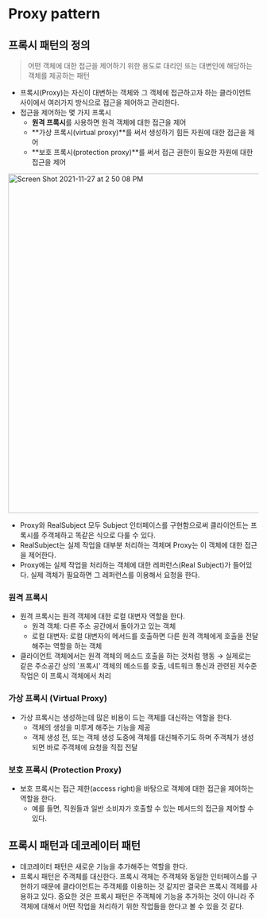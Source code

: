 # Proxy pattern

## 프록시 패턴의 정의

> 어떤 객체에 대한 접근을 제어하기 위한 용도로 대리인 또는 대변인에 해당하는 객체를 제공하는 패턴

- 프록시(Proxy)는 자신이 대변하는 객체와 그 객체에 접근하고자 하는 클라이언트 사이에서 여러가지 방식으로 접근을 제어하고 관리한다.
- 접근을 제어하는 몇 가지 프록시
  - **원격 프록시**를 사용하면 원격 객체에 대한 접근을 제어
  - **가상 프록시(virtual proxy)**를 써서 생성하기 힘든 자원에 대한 접근을 제어
  - **보호 프록시(protection proxy)**를 써서 접근 권한이 필요한 자원에 대한 접근을 제어

<img width="683" alt="Screen Shot 2021-11-27 at 2 50 08 PM" src="https://user-images.githubusercontent.com/48785060/143670391-9e0b4d78-b2f6-4267-9226-7b1ee0d07643.png">

- Proxy와 RealSubject 모두 Subject 인터페이스를 구현함으로써 클라이언트는 프록시를 주객체하고 똑같은 식으로 다룰 수 있다.
- RealSubject는 실제 작업을 대부분 처리하는 객체며 Proxy는 이 객체에 대한 접근을 제어한다.
- Proxy에는 실제 작업을 처리하는 객체에 대한 레퍼런스(Real Subject)가 들어있다. 실제 객체가 필요하면 그 레퍼런스를 이용해서 요청을 한다.

### 원격 프록시

- 원격 프록시는 원격 객체에 대한 로컬 대변자 역할을 한다.
  - 원격 객체: 다른 주소 공간에서 돌아가고 있는 객체
  - 로컬 대변자: 로컬 대변자의 메서드를 호출하면 다른 원격 객체에게 호출을 전달해주는 역할을 하는 객체
- 클라이언트 객체에서는 원격 객체의 메소드 호출을 하는 것처럼 행동
  → 실제로는 같은 주소공간 상의 '프록시' 객체의 메소드를 호출, 네트워크 통신과 관련된 저수준 작업은 이 프록시 객체에서 처리

### 가상 프록시 (Virtual Proxy)

- 가상 프록시는 생성하는데 많은 비용이 드는 객체를 대신하는 역할을 한다.
  - 객체의 생성을 미루게 해주는 기능을 제공
  - 객체 생성 전, 또는 객체 생성 도중에 객체를 대신해주기도 하며 주객체가 생성되면 바로 주객체에 요청을 직접 전달

### 보호 프록시 (Protection Proxy)

- 보호 프록시는 접근 제한(access right)을 바탕으로 객체에 대한 접근을 제어하는 역할을 한다.
  - 예를 들면, 직원들과 일반 소비자가 호출할 수 있는 메서드의 접근을 제어할 수 있다.

## 프록시 패턴과 데코레이터 패턴

- 데코레이터 패턴은 새로운 기능을 추가해주는 역할을 한다.
- 프록시 패턴은 주객체를 대신한다. 프록시 객체는 주객체와 동일한 인터페이스를 구현하기 때문에 클라이언트는 주객체를 이용하는 것 같지만 결국은 프록시 객체를 사용하고 있다. 중요한 것은 프록시 패턴은 주객체에 기능을 추가하는 것이 아니라 주객체에 대해서 어떤 작업을 처리하기 위한 작업들을 한다고 볼 수 있을 것 같다.
